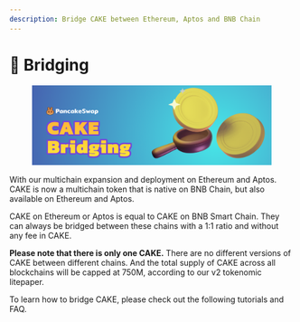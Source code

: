 ```yaml
---
description: Bridge CAKE between Ethereum, Aptos and BNB Chain
---
```


# 🌉 Bridging

<figure><img src="../../.gitbook/assets/image (118).png" alt=""><figcaption></figcaption></figure>

With our multichain expansion and deployment on Ethereum and Aptos. CAKE is now a multichain token that is native on BNB Chain, but also available on Ethereum and Aptos.

CAKE on Ethereum or Aptos is equal to CAKE on BNB Smart Chain. They can always be bridged between these chains with a 1:1 ratio and without any fee in CAKE.

**Please note that there is only one CAKE.** There are no different versions of CAKE between different chains. And the total supply of CAKE across all blockchains will be capped at 750M, according to our v2 tokenomic litepaper.

To learn how to bridge CAKE, please check out the following tutorials and FAQ.

